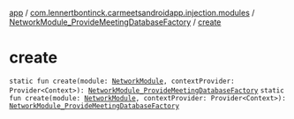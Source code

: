 [app](../../index.md) / [com.lennertbontinck.carmeetsandroidapp.injection.modules](../index.md) / [NetworkModule_ProvideMeetingDatabaseFactory](index.md) / [create](./create.md)

# create

`static fun create(module: `[`NetworkModule`](../-network-module/index.md)`, contextProvider: Provider<Context>): `[`NetworkModule_ProvideMeetingDatabaseFactory`](index.md)
`static fun create(module: `[`NetworkModule`](../-network-module/index.md)`, contextProvider: Provider<Context>): `[`NetworkModule_ProvideMeetingDatabaseFactory`](index.md)